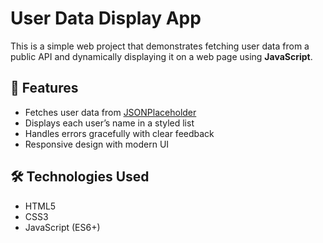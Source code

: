 # User Data Display App

This is a simple web project that demonstrates fetching user data from a public API and dynamically displaying it on a web page using **JavaScript**.

## 📌 Features

- Fetches user data from [JSONPlaceholder](https://jsonplaceholder.typicode.com/users)
- Displays each user’s name in a styled list
- Handles errors gracefully with clear feedback
- Responsive design with modern UI

## 🛠 Technologies Used

- HTML5
- CSS3
- JavaScript (ES6+)
